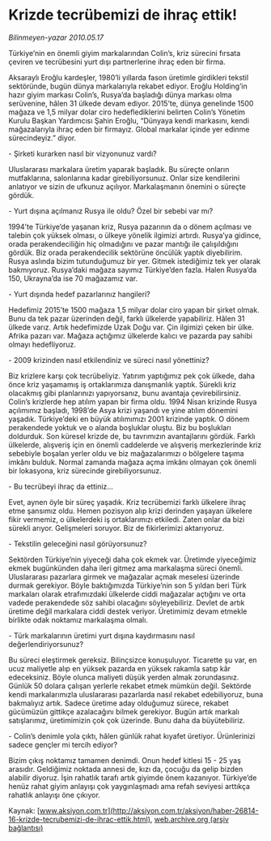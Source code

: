 # Krizde tecrübemizi de ihraç ettik!

*Bilinmeyen-yazar 2010.05.17*

<font class="agenda2NewsSpot">
 Türkiye’nin en önemli giyim markalarından Colin’s, kriz sürecini fırsata çeviren ve tecrübesini yurt dışı partnerlerine ihraç eden bir firma.
</font>
<font class="newsDetail">
 <p class="MsoNormal">
  Aksaraylı Eroğlu kardeşler, 1980’li yıllarda fason üretimle girdikleri tekstil sektöründe, bugün dünya markalarıyla rekabet ediyor. Eroğlu Holding’in hazır giyim markası Colin’s, Rusya’da başladığı dünya markası olma serüvenine, hâlen 31 ülkede devam ediyor. 2015’te, dünya genelinde 1500 mağaza ve 1,5 milyar dolar ciro hedeflediklerini belirten Colin’s Yönetim Kurulu Başkan Yardımcısı Şahin Eroğlu, “Dünyaya kendi markasını, kendi mağazalarıyla ihraç eden bir firmayız. Global markalar içinde yer edinme sürecindeyiz.” diyor.
 </p>
 <p class="MsoNormal">
  - Şirketi kurarken nasıl bir vizyonunuz vardı?
 </p>
 <p class="MsoNormal">
  Uluslararası markalara üretim yaparak başladık. Bu süreçte onların mutfaklarına, salonlarına kadar girebiliyorsunuz. Onlar size kendilerini anlatıyor ve sizin de ufkunuz açılıyor. Markalaşmanın önemini o süreçte gördük.
 </p>
 <p class="MsoNormal">
  - Yurt dışına açılmanız Rusya ile oldu? Özel bir sebebi var mı?
 </p>
 <p class="MsoNormal">
  1994’te Türkiye’de yaşanan kriz, Rusya pazarının da o dönem açılması ve talebin çok yüksek olması, o ülkeye yönelik ilgimizi artırdı. Rusya’ya gidince, orada perakendeciliğin hiç olmadığını ve pazar mantığı ile çalışıldığını gördük. Biz orada perakendecilik sektörüne öncülük yaptık diyebilirim. Rusya aslında bizim tutunduğumuz bir yer. Gitmek istediğimiz tek yer olarak bakmıyoruz. Rusya’daki mağaza sayımız Türkiye’den fazla. Halen Rusya’da 150, Ukrayna’da ise 70 mağazamız var.
 </p>
 <p class="MsoNormal">
  - Yurt dışında hedef pazarlarınız hangileri?
 </p>
 <p class="MsoNormal">
  Hedefimiz 2015’te 1500 mağaza 1,5 milyar dolar ciro yapan bir şirket olmak. Bunu da tek pazar üzerinden değil, farklı ülkelerde yapabiliriz. Hâlen 31 ülkede varız. Artık hedefimizde Uzak Doğu var. Çin ilgimizi çeken bir ülke. Afrika pazarı var. Mağaza açtığımız ülkelerde kalıcı ve pazarda pay sahibi olmayı hedefliyoruz.
  <span>
  </span>
 </p>
 <p class="MsoNormal">
  - 2009 krizinden nasıl etkilendiniz ve süreci nasıl yönettiniz?
 </p>
 <p class="MsoNormal">
  Biz krizlere karşı çok tecrübeliyiz. Yatırım yaptığımız pek çok ülkede, daha önce kriz yaşamamış iş ortaklarımıza danışmanlık yaptık. Sürekli kriz olacakmış gibi planlarınızı yapıyorsanız, bunu avantaja çevirebilirsiniz. Colin’s krizlerde hep atılım yapan bir firma oldu. 1994 Nisan krizinde Rusya açılımımız başladı, 1998’de Asya krizi yaşandı ve yine atılım dönemini yaşadık. Türkiye’deki en büyük atılımımızı 2001 krizinde yaptık. O dönem perakendede yoktuk ve o alanda boşluklar oluştu. Biz bu boşlukları doldurduk. Son küresel krizde de, bu tavrımızın avantajlarını gördük. Farklı ülkelerde, alışveriş için en önemli caddelerde ve alışveriş merkezlerinde kriz sebebiyle boşalan yerler oldu ve biz mağazalarımızı o bölgelere taşıma imkânı bulduk. Normal zamanda mağaza açma imkânı olmayan çok önemli bir lokasyona, kriz sürecinde girebiliyorsunuz.
 </p>
 <p class="MsoNormal">
  - Bu tecrübeyi ihraç da ettiniz...
 </p>
 <p class="MsoNormal">
  Evet, aynen öyle bir süreç yaşadık. Kriz tecrübemizi farklı ülkelere ihraç etme şansımız oldu. Hemen pozisyon alıp krizi derinden yaşayan ülkelere fikir vermemiz, o ülkelerdeki iş ortaklarımızı etkiledi. Zaten onlar da bizi sürekli arıyor. Gelişmeleri soruyor. Biz de fikirlerimizi aktarıyoruz.
 </p>
 <p class="MsoNormal">
  - Tekstilin geleceğini nasıl görüyorsunuz?
 </p>
 <p class="MsoNormal">
  Sektörden Türkiye’nin yiyeceği daha çok ekmek var. Üretimde yiyeceğimiz ekmek bugünkünden daha ileri gitmez ama markalaşma süreci önemli. Uluslararası pazarlara girmek ve mağazalar açmak meselesi üzerinde durmak gerekiyor. Böyle baktığımızda Türkiye’nin son 5 yıldan beri Türk markaları olarak etrafımızdaki ülkelerde ciddi mağazalar açtığını ve orta vadede perakendede söz sahibi olacağını söyleyebiliriz. Devlet de artık üretime değil markalara ciddi destek veriyor. Üretimimiz devam etmekle birlikte odak noktamız markalaşma olmalı.
 </p>
 <p class="MsoNormal">
  - Türk markalarının üretimi yurt dışına kaydırmasını nasıl değerlendiriyorsunuz?
 </p>
 <p class="MsoNormal">
  Bu süreci eleştirmek gereksiz. Bilinçsizce konuşuluyor. Ticarette şu var, en ucuz maliyetle alıp en yüksek pazarda en yüksek rakamla satıp kâr edeceksiniz. Böyle olunca maliyeti düşük yerden almak zorundasınız. Günlük 50 dolara çalışan yerlerle rekabet etmek mümkün değil. Sektörde kendi markalarımızla uluslararası pazarlarda nasıl rekabet edebiliyoruz, buna bakmalıyız artık. Sadece üretime aday olduğumuz sürece, rekabet gücümüzün gittikçe azalacağını bilmek gerekiyor. Bugün artık markalı satışlarımız, üretimimizin çok çok üzerinde. Bunu daha da büyütebiliriz.
 </p>
 <p class="MsoNormal">
  - Colin’s denimle yola çıktı, hâlen günlük rahat kıyafet üretiyor. Ürünlerinizi sadece gençler mi tercih ediyor?
 </p>
 <p class="MsoNormal">
  Bizim çıkış noktamız tamamen denimdi. Onun hedef kitlesi 15 - 25 yaş arasıdır. Geldiğimiz noktada annesi de, kızı da, çocuğu da gelip bizden alabilir diyoruz. İşin rahatlık tarafı artık giyimde önem kazanıyor. Türkiye’de henüz rahat giyim anlayışı çok yaygınlaşmadı ama refah seviyesi arttıkça rahatlık anlayışı öne çıkıyor.
 </p>
</font>

Kaynak: [www.aksiyon.com.tr](http://aksiyon.com.tr/aksiyon/haber-26814-16-krizde-tecrubemizi-de-ihrac-ettik.html), [web.archive.org (arşiv bağlantısı)](http://web.archive.org/web/20101120125049/http://aksiyon.com.tr/aksiyon/haber-26814-16-krizde-tecrubemizi-de-ihrac-ettik.html)
